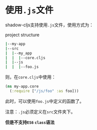 # 使用`.js`文件

shadow-cljs支持使用`.js`文件，使用方式为：

project structure
```sh
|--my-app
|--src
|  |--my_app
|  |  |--core.cljs
|  |--js
|  |  |--foo.js
```
则，在`core.cljs`中使用：
```clj
(ns my-app.core
  (:require ["/js/foo" :as foo]))
```
此时，可以使用`foo.js`中定义的函数了。

注意：`.js`必须定义在`src`文件夹下。

**但是不支持`ES6` `class`语法**